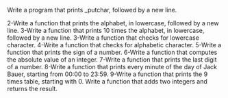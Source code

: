 Write a program that prints _putchar, followed by a new line.

2-Write a function that prints the alphabet, in lowercase, followed by a new line.
3-Write a function that prints 10 times the alphabet, in lowercase, followed by a new line.
3-Write a function that checks for lowercase character.
4-Write a function that checks for alphabetic character.
5-Write a function that prints the sign of a number.
6-Write a function that computes the absolute value of an integer.
7-Write a function that prints the last digit of a number.
8-Write a function that prints every minute of the day of Jack Bauer, starting from 00:00 to 23:59.
9-Write a function that prints the 9 times table, starting with 0.
Write a function that adds two integers and returns the result.
